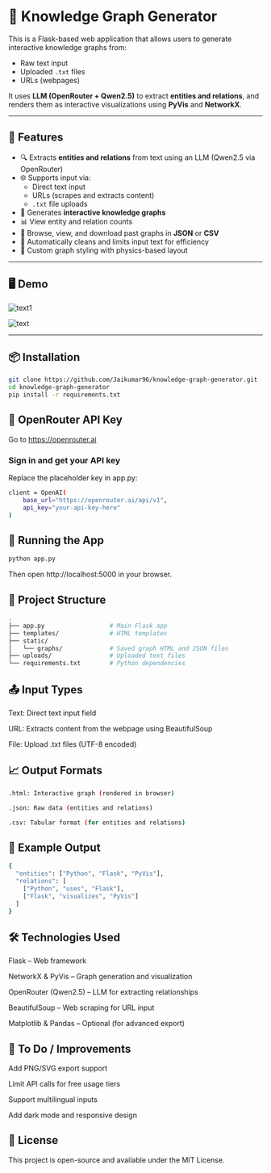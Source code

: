 # 🧠 Knowledge Graph Generator

This is a Flask-based web application that allows users to generate interactive knowledge graphs from:

- Raw text input  
- Uploaded `.txt` files  
- URLs (webpages)

It uses **LLM (OpenRouter + Qwen2.5)** to extract **entities and relations**, and renders them as interactive visualizations using **PyVis** and **NetworkX**.

---

## 🚀 Features

- 🔍 Extracts **entities and relations** from text using an LLM (Qwen2.5 via OpenRouter)
- 🌐 Supports input via:
  - Direct text input
  - URLs (scrapes and extracts content)
  - `.txt` file uploads
- 🌈 Generates **interactive knowledge graphs**
- 📊 View entity and relation counts
- 📁 Browse, view, and download past graphs in **JSON** or **CSV**
- 🧼 Automatically cleans and limits input text for efficiency
- 🎨 Custom graph styling with physics-based layout

---

## 🖥️ Demo

![text1](https://github.com/user-attachments/assets/53c6e05e-a425-4d55-b847-e0aa28bbf71e)

![text](https://github.com/user-attachments/assets/90334e17-cb62-4fb6-8a3c-ebfad85e5b2e)


---

## 📦 Installation

```bash
git clone https://github.com/Jaikumar96/knowledge-graph-generator.git
cd knowledge-graph-generator
pip install -r requirements.txt
```

## 🔑 OpenRouter API Key
Go to https://openrouter.ai

### Sign in and get your API key

Replace the placeholder key in app.py:
```bash
client = OpenAI(
    base_url="https://openrouter.ai/api/v1",
    api_key="your-api-key-here"
)
```
## 🏃 Running the App
```bash
python app.py
```
Then open http://localhost:5000 in your browser.

## 📁 Project Structure
```bash
.
├── app.py                  # Main Flask app
├── templates/              # HTML templates
├── static/
│   └── graphs/             # Saved graph HTML and JSON files
├── uploads/                # Uploaded text files
└── requirements.txt        # Python dependencies
```
## 📤 Input Types
Text: Direct text input field

URL: Extracts content from the webpage using BeautifulSoup

File: Upload .txt files (UTF-8 encoded)

## 📈 Output Formats
```bash
.html: Interactive graph (rendered in browser)

.json: Raw data (entities and relations)

.csv: Tabular format (for entities and relations)
```

## 📄 Example Output
```bash
{
  "entities": ["Python", "Flask", "PyVis"],
  "relations": [
    ["Python", "uses", "Flask"],
    ["Flask", "visualizes", "PyVis"]
  ]
}
```
## 🛠️ Technologies Used
Flask – Web framework

NetworkX & PyVis – Graph generation and visualization

OpenRouter (Qwen2.5) – LLM for extracting relationships

BeautifulSoup – Web scraping for URL input

Matplotlib & Pandas – Optional (for advanced export)

## 📌 To Do / Improvements
 Add PNG/SVG export support

 Limit API calls for free usage tiers

 Support multilingual inputs

 Add dark mode and responsive design

## 📃 License
This project is open-source and available under the MIT License.

